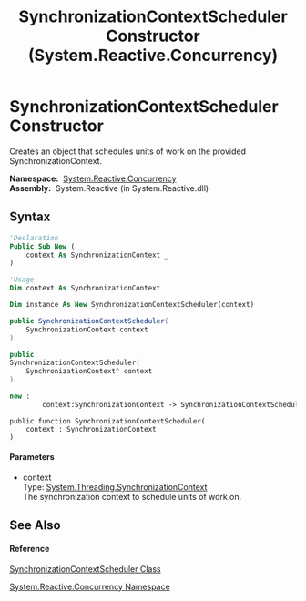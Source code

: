 ﻿---
title: SynchronizationContextScheduler Constructor  (System.Reactive.Concurrency)
TOCTitle: SynchronizationContextScheduler Constructor
ms:assetid: M:System.Reactive.Concurrency.SynchronizationContextScheduler.#ctor(System.Threading.SynchronizationContext)
ms:mtpsurl: https://msdn.microsoft.com/en-us/library/system.reactive.concurrency.synchronizationcontextscheduler.synchronizationcontextscheduler(v=VS.103)
ms:contentKeyID: 36069755
ms.date: 06/28/2011
mtps_version: v=VS.103
f1_keywords:
- System.Reactive.Concurrency.SynchronizationContextScheduler.#ctor
- System.Reactive.Concurrency.SynchronizationContextScheduler.SynchronizationContextScheduler
dev_langs:
- CSharp
- JScript
- VB
- FSharp
- c++
---

# SynchronizationContextScheduler Constructor

Creates an object that schedules units of work on the provided SynchronizationContext.

**Namespace:**  [System.Reactive.Concurrency](hh229042\(v=vs.103\).md)  
**Assembly:**  System.Reactive (in System.Reactive.dll)

## Syntax

``` vb
'Declaration
Public Sub New ( _
    context As SynchronizationContext _
)
```

``` vb
'Usage
Dim context As SynchronizationContext

Dim instance As New SynchronizationContextScheduler(context)
```

``` csharp
public SynchronizationContextScheduler(
    SynchronizationContext context
)
```

``` c++
public:
SynchronizationContextScheduler(
    SynchronizationContext^ context
)
```

``` fsharp
new : 
        context:SynchronizationContext -> SynchronizationContextScheduler
```

``` jscript
public function SynchronizationContextScheduler(
    context : SynchronizationContext
)
```

#### Parameters

  - context  
    Type: [System.Threading.SynchronizationContext](https://msdn.microsoft.com/en-us/library/wx31754f)  
    The synchronization context to schedule units of work on.  

## See Also

#### Reference

[SynchronizationContextScheduler Class](hh211674\(v=vs.103\).md)

[System.Reactive.Concurrency Namespace](hh229042\(v=vs.103\).md)

